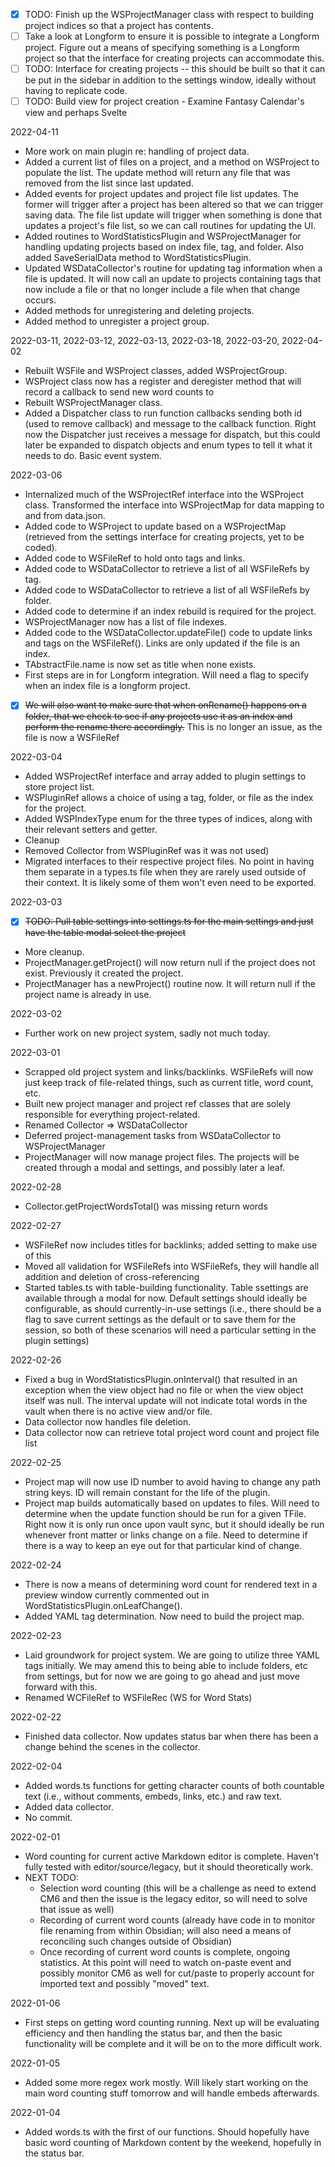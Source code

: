  - [x] TODO: Finish up the WSProjectManager class with respect to building project indices so that a project has contents.
  - [ ] Take a look at Longform to ensure it is possible to integrate a Longform project. Figure out a means of specifying something is a Longform project so that the interface for creating projects can accommodate this.
 - [ ] TODO: Interface for creating projects -- this should be built so that it can be put in the sidebar in addition to the settings window, ideally without having to replicate code.
 - [ ] TODO: Build view for project creation - Examine Fantasy Calendar's view and perhaps Svelte

2022-04-11
 - More work on main plugin re: handling of project data.
 - Added a current list of files on a project, and a method on WSProject to populate the list. The update method will return any file that was removed from the list since last updated.
 - Added events for project updates and project file list updates. The former will trigger after a project has been altered so that we can trigger saving data. The file list update will trigger when something is done that updates a project's file list, so we can call routines for updating the UI.
 - Added routines to WordStatisticsPlugin and WSProjectManager for handling updating projects based on index file, tag, and folder. Also added SaveSerialData method to WordStatisticsPlugin.
 - Updated WSDataCollector's routine for updating tag information when a file is updated. It will now call an update to projects containing tags that now include a file or that no longer include a file when that change occurs.
 - Added methods for unregistering and deleting projects.
 - Added method to unregister a project group.

2022-03-11, 2022-03-12, 2022-03-13, 2022-03-18, 2022-03-20, 2022-04-02
 - Rebuilt WSFile and WSProject classes, added WSProjectGroup.
 - WSProject class now has a register and deregister method that will record a callback to send new word counts to
 - Rebuilt WSProjectManager class.
 - Added a Dispatcher class to run function callbacks sending both id (used to remove callback) and message to the callback function. Right now the Dispatcher just receives a message for dispatch, but this could later be expanded to dispatch objects and enum types to tell it what it needs to do. Basic event system.

2022-03-06
 - Internalized much of the WSProjectRef interface into the WSProject class. Transformed the interface into WSProjectMap for data mapping to and from data.json.
 - Added code to WSProject to update based on a WSProjectMap (retrieved from the settings interface for creating projects, yet to be coded).
 - Added code to WSFileRef to hold onto tags and links.
 - Added code to WSDataCollector to retrieve a list of all WSFileRefs by tag.
 - Added code to WSDataCollector to retrieve a list of all WSFileRefs by folder.
 - Added code to determine if an index rebuild is required for the project.
 - WSProjectManager now has a list of file indexes.
 - Added code to the WSDataCollector.updateFile() code to update links and tags on the WSFileRef(). Links are only updated if the file is an index.
 - TAbstractFile.name is now set as title when none exists.
 - First steps are in for Longform integration. Will need a flag to specify when an index file is a longform project.
 - [x] ~~We will also want to make sure that when onRename() happens on a folder, that we check to see if any projects use it as an index and perform the rename there accordingly.~~ This is no longer an issue, as the file is now a WSFileRef

2022-03-04
 - Added WSProjectRef interface and array added to plugin settings to store project list.
  - WSPluginRef allows a choice of using a tag, folder, or file as the index for the project.
  - Added WSPIndexType enum for the three types of indices, along with their relevant setters and getter.
 - Cleanup
  - Removed Collector from WSPluginRef was it was not used)
  - Migrated interfaces to their respective project files. No point in having them separate in a types.ts file when they are rarely used outside of their context. It is likely some of them won't even need to be exported.


2022-03-03
 - [x] ~~TODO: Pull table settings into settings.ts for the main settings and just have the table modal select the project~~
 - More cleanup.
 - ProjectManager.getProject() will now return null if the project does not exist. Previously it created the project.
 - ProjectManager has a newProject() routine now. It will return null if the project name is already in use.

2022-03-02
 - Further work on new project system, sadly not much today.
 
2022-03-01
 - Scrapped old project system and links/backlinks. WSFileRefs will now just keep track of file-related things, such as current title, word count, etc.
 - Built new project manager and project ref classes that are solely responsible for everything project-related.
 - Renamed Collector => WSDataCollector
 - Deferred project-management tasks from WSDataCollector to WSProjectManager
 - ProjectManager will now manage project files. The projects will be created through a modal and settings, and possibly later a leaf.

2022-02-28
 - Collector.getProjectWordsTotal() was missing return words

2022-02-27
 - WSFileRef now includes titles for backlinks; added setting to make use of this
 - Moved all validation for WSFileRefs into WSFileRefs, they will handle all addition and deletion of cross-referencing
 - Started tables.ts with table-building functionality. Table ssettings are available through a modal for now. Default settings should ideally be configurable, as should currently-in-use settings (i.e., there should be a flag to save current settings as the default or to save them for the session, so both of these scenarios will need a particular setting in the plugin settings)

2022-02-26
 - Fixed a bug in WordStatisticsPlugin.onInterval() that resulted in an exception when the view object had no file or when the view object itself was null. The interval update will not indicate total words in the vault when there is no active view and/or file.
 - Data collector now handles file deletion.
 - Data collector now can retrieve total project word count and project file list

2022-02-25
 - Project map will now use ID number to avoid having to change any path string keys. ID will remain constant for the life of the plugin.
 - Project map builds automatically based on updates to files. Will need to determine when the update function should be run for a given TFile. Right now it is only run once upon vault sync, but it should ideally be run whenever front matter or links change on a file. Need to determine if there is a way to keep an eye out for that particular kind of change.

2022-02-24
 - There is now a means of determining word count for rendered text in a preview window currently commented out in WordStatisticsPlugin.onLeafChange().
 - Added YAML tag determination. Now need to build the project map.

2022-02-23
 - Laid groundwork for project system. We are going to utilize three YAML tags initially. We may amend this to being able to include folders, etc from settings, but for now we are going to go ahead and just move forward with this.
 - Renamed WCFileRef to WSFileRec (WS for Word Stats)

2022-02-22
 - Finished data collector. Now updates status bar when there has been a change behind the scenes in the collector.

2022-02-04
 - Added words.ts functions for getting character counts of both countable text (i.e., without comments, embeds, links, etc.) and raw text.
 - Added data collector.
 - No commit.

2022-02-01
 - Word counting for current active Markdown editor is complete. Haven't fully tested with editor/source/legacy, but it should theoretically work.
 - NEXT TODO:
   - Selection word counting (this will be a challenge as need to extend CM6 and then the issue is the legacy editor, so will need to solve that issue as well)
   - Recording of current word counts (already have code in to monitor file renaming from within Obsidian; will also need a means of reconciling such changes outside of Obsidian)
   - Once recording of current word counts is complete, ongoing statistics. At this point will need to watch on-paste event and possibly monitor CM6 as well for cut/paste to properly account for imported text and possibly "moved" text.

2022-01-06
 - First steps on getting word counting running. Next up will be evaluating efficiency and then handling the status bar, and then the basic functionality will be complete and it will be on to the more difficult work.

2022-01-05
 - Added some more regex work mostly. Will likely start working on the main word counting stuff tomorrow and will handle embeds afterwards.

2022-01-04
 - Added words.ts with the first of our functions. Should hopefully have basic word counting of Markdown content by the weekend, hopefully in the status bar.